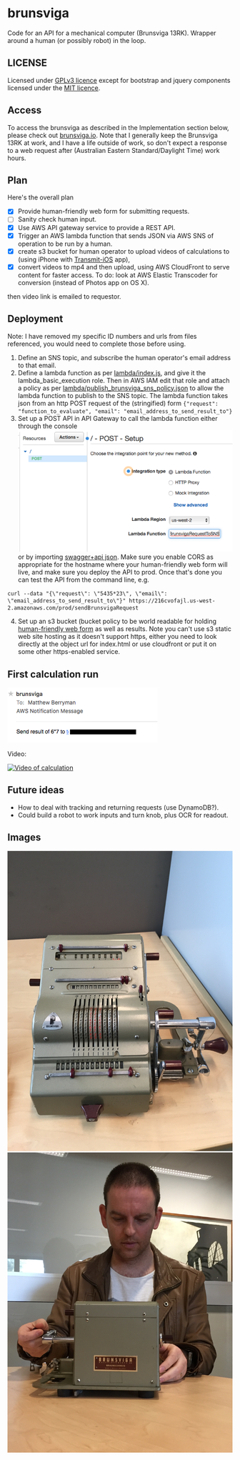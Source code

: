 # brunsviga
Code for an API for a mechanical computer (Brunsviga 13RK). Wrapper around a human (or possibly robot) in the loop.

## LICENSE
Licensed under [GPLv3 licence](LICENCE) except for bootstrap and jquery components licensed under the [MIT licence](LICENCE.bootstrap).

## Access
To access the brunsviga as described in the Implementation section below, please check out [brunsviga.io](https://brunsviga.io). Note that I generally keep the Brunsviga 13RK at work, and I have a life outside of work, so don't expect a response to a web request after (Australian Eastern Standard/Daylight Time) work hours.

## Plan
Here's the overall plan
- [x] Provide human-friendly web form for submitting requests.
- [ ] Sanity check human input.
- [x] Use AWS API gateway service to provide a REST API.
- [x] Trigger an AWS lambda function that sends JSON via AWS SNS of operation to be run by a human.
- [x] create s3 bucket for human operator to upload videos of calculations to (using iPhone with [Transmit-iOS](https://panic.com/transmit-ios/) app),
- [X] convert videos to mp4 and then upload, using AWS CloudFront to serve content for faster access. To do: look at AWS Elastic Transcoder for conversion (instead of Photos app on OS X).

then video link is emailed to requestor.

## Deployment
Note: I have removed my specific ID numbers and urls from files referenced, you would need to complete those before using.

1. Define an SNS topic, and subscribe the human operator's email address to that email.
2. Define a lambda function as per [lambda/index.js](lambda/index.js), and give it the lambda_basic_execution role. Then in AWS IAM edit that role and attach a policy as per [lambda/publish_brunsviga_sns_policy.json](lambda/publish_brunsviga_sns_policy.json) to allow the lambda function to publish to the SNS topic. The lambda function takes json from an http POST request of the (stringified) form `{"request": "function_to_evaluate", "email": "email_address_to_send_result_to"}`
3. Set up a POST API in API Gateway to call the lambda function either through the console
![API Gateway](images/api_gateway_setup.png)<br />
or by importing [swagger+api json](api/swagger+api.json). Make sure you enable CORS as appropriate for the hostname where your human-friendly web form will live, and make sure you deploy the API to prod. Once that's done you can test the API from the command line, e.g.
```shell
curl --data "{\"request\": \"5435*23\", \"email\": \"email_address_to_send_result_to\"}" https://216cvofajl.us-west-2.amazonaws.com/prod/sendBrunsvigaRequest
```
4. Set up an s3 bucket (bucket policy to be world readable for holding [human-friendly web form](index.html) as well as results. Note you can't use s3 static web site hosting as it doesn't support https, either you need to look directly at the object url for index.html or use cloudfront or put it on some other https-enabled service.

## First calculation run
![First request as received by human operator](images/first_request.png "First request as received by human operator")

Video:

[![Video of calculation](https://img.youtube.com/vi/pvgsz3y1V50/0.jpg)](http://www.youtube.com/watch?v=pvgsz3y1V50 "Web accessible Brunsviga 13RK")

## Future ideas
* How to deal with tracking and returning requests (use DynamoDB?).
* Could build a robot to work inputs and turn knob, plus OCR for readout.

## Images
![Brunsviga 13RK](images/Brunsviga13RK.jpg "Brunsviga 13RK")
![me operating my Brunsviga 13RK](images/man_and_machine.jpg "Me and my Brunsviga13RK")
